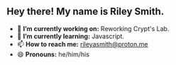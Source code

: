 ## Hey there! My name is Riley Smith.
- 🔭 **I’m currently working on:** Reworking Crypt's Lab.
- 🌱 **I’m currently learning:** Javascript.
- 📫 **How to reach me:** rileyasmith@proton.me
- 😄 **Pronouns:** he/him/his


